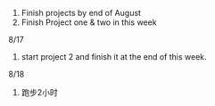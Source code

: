 1. Finish projects by end of August
2. Finish Project one & two in this week

8/17
1. start project 2 and finish it at the end of this week.

8/18
1. 跑步2小时
